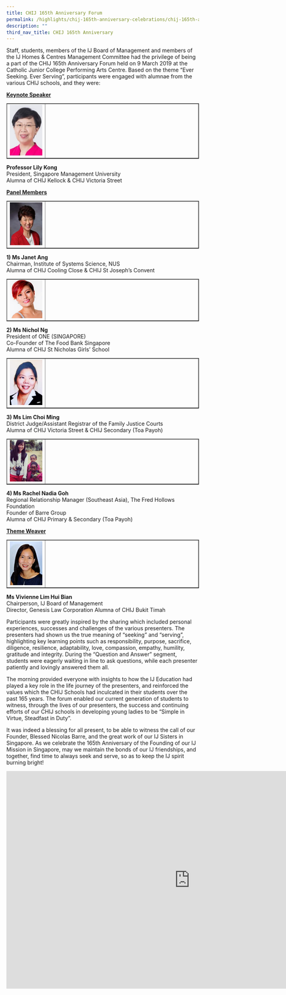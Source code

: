 ```yaml
---
title: CHIJ 165th Anniversary Forum
permalink: /highlights/chij-165th-anniversary-celebrations/chij-165th-anniversary-forum/
description: ""
third_nav_title: CHIJ 165th Anniversary
---
```


<p>Staff, students, members of the IJ Board of Management and members of the IJ Homes &amp; Centres Management Committee had the privilege of being a part of the CHIJ 165th Anniversary Forum held on 9 March 2019 at the Catholic Junior College Performing Arts Centre. Based on the theme &ldquo;Ever Seeking. Ever Serving&rdquo;, participants were engaged with alumnae from the various CHIJ schools, and they were:</p>
<p><strong><u>Keynote Speaker</u></strong></p>
<table style="border-collapse: collapse; width: 100%;" border="1">
<tbody>
<tr>
<td style="width: 20%;"><img src="/images/for1.png"></td>
<td style="width: 80%;">&nbsp;</td>
</tr>
</tbody>
</table>
<p><strong>Professor Lily Kong<br /></strong>President, Singapore Management University<br />Alumna of CHIJ Kellock &amp; CHIJ Victoria Street</p>
<p><u><strong>Panel Members</strong></u></p>
<table style="border-collapse: collapse; width: 100%;" border="1">
<tbody>
<tr>
<td style="width: 20%;"><img src="/images/for2.png"></td>
<td style="width: 80%;">&nbsp;</td>
</tr>
</tbody>
</table>
<p><strong>1) Ms Janet Ang<br /></strong>Chairman, Institute of Systems Science, NUS<br />Alumna of CHIJ Cooling Close &amp; CHIJ St Joseph&rsquo;s Convent</p>
<table style="border-collapse: collapse; width: 100%;" border="1">
<tbody>
<tr>
<td style="width: 20%;"><img src="/images/for3.png"></td>
<td style="width: 80%;">&nbsp;</td>
</tr>
</tbody>
</table>
<p><strong>2) Ms Nichol Ng<br /></strong>President of ONE (SINGAPORE)<br />Co-Founder of The Food Bank Singapore<br />Alumna of CHIJ St Nicholas Girls&rsquo; School</p>
<table style="border-collapse: collapse; width: 100%;" border="1">
<tbody>
<tr>
<td style="width: 20%;"><img src="/images/for4.png"></td>
<td style="width: 80%;">&nbsp;</td>
</tr>
</tbody>
</table>
<p><strong>3) Ms Lim Choi Ming<br /></strong>District Judge/Assistant Registrar of the Family Justice Courts&nbsp;<br />Alumna of CHIJ Victoria Street &amp; CHIJ Secondary (Toa Payoh)</p>
<table style="border-collapse: collapse; width: 100%;" border="1">
<tbody>
<tr>
<td style="width: 20%;"><img src="/images/for5.png"></td>
<td style="width: 80%;">&nbsp;</td>
</tr>
</tbody>
</table>
<p><strong>4) Ms Rachel Nadia Goh<br /></strong>Regional Relationship Manager (Southeast Asia), The Fred Hollows Foundation<br />Founder of Barre Group<br />Alumna of CHIJ Primary &amp; Secondary (Toa Payoh)</p>
<p><strong><u>Theme Weaver</u></strong></p>
<table style="border-collapse: collapse; width: 100%;" border="1">
<tbody>
<tr>
<td style="width: 20%;"><img src="/images/for6.jpg"></td>
<td style="width: 80%;">&nbsp;</td>
</tr>
</tbody>
</table>
<p><strong>Ms Vivienne Lim Hui Bian<br /></strong>Chairperson, IJ Board of Management<br />Director, Genesis Law Corporation Alumna of CHIJ Bukit Timah</p>
<p>Participants were greatly inspired by the sharing which included personal experiences, successes and challenges of the various presenters. The presenters had shown us the true meaning of &ldquo;seeking&rdquo; and &ldquo;serving&rdquo;, highlighting key learning points such as responsibility, purpose, sacrifice, diligence, resilience, adaptability, love, compassion, empathy, humility, gratitude and integrity. During the &ldquo;Question and Answer&rdquo; segment, students were eagerly waiting in line to ask questions, while each presenter patiently and lovingly answered them all.</p>
<p>The morning provided everyone with insights to how the IJ Education had played a key role in the life journey of the presenters, and reinforced the values which the CHIJ Schools had inculcated in their students over the past 165 years. The forum enabled our current generation of students to witness, through the lives of our presenters, the success and continuing efforts of our CHIJ schools in developing young ladies to be &ldquo;Simple in Virtue, Steadfast in Duty&rdquo;.</p>
<p>It was indeed a blessing for all present, to be able to witness the call of our Founder, Blessed Nicolas Barre, and the great work of our IJ Sisters in Singapore. As we celebrate the 165th Anniversary of the Founding of our IJ Mission in Singapore, may we maintain the bonds of our IJ friendships, and together, find time to always seek and serve, so as to keep the IJ spirit burning bright!</p>
<iframe src="https://docs.google.com/presentation/d/e/2PACX-1vTni4gRGol9X7COyG-gB9sROxml6PsITogVJXOBBa-0KSP1sK0Y6xRwalywfwBrLu8Z1kU91TlsIpkJ/embed?start=false&loop=false&delayms=10000" frameborder="0" width="960" height="569" allowfullscreen="true"></iframe>